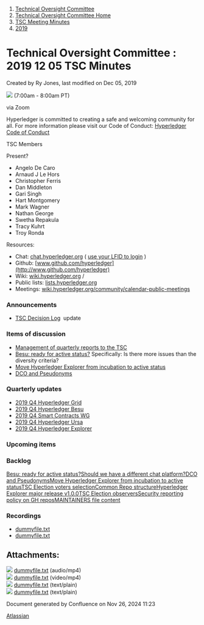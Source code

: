 1. [Technical Oversight Committee](index.html)
2. [Technical Oversight Committee Home](Technical-Oversight-Committee-Home_21430274.html)
3. [TSC Meeting Minutes](TSC-Meeting-Minutes_21448544.html)
4. [2019](2019_21448546.html)

# Technical Oversight Committee : 2019 12 05 TSC Minutes

Created by Ry Jones, last modified on Dec 05, 2019

![](plugins/servlet/confluence/placeholder/unknown-macro) (7:00am - 8:00am PT)

via Zoom

Hyperledger is committed to creating a safe and welcoming community for all. For more information please visit our Code of Conduct: [Hyperledger Code of Conduct](https://lf-hyperledger.atlassian.net/wiki/spaces/HYP/pages/19595281/Hyperledger+Code+of+Conduct)

TSC Members

Present?

- Angelo De Caro
- Arnaud J Le Hors
- Christopher Ferris
- Dan Middleton
- Gari Singh
- Hart Montgomery
- Mark Wagner
- Nathan George
- Swetha Repakula
- Tracy Kuhrt
- Troy Ronda

Resources:

- Chat: [chat.hyperledger.org](http://chat.hyperledger.org/) ( [use your LFID to login](https://www.youtube.com/watch?v=EEc4JRyaAoA) )
- Github: [www.github.com/hyperledger](http://www.github.com/hyperledger)
- Wiki: [wiki.hyperledger.org](https://lf-hyperledger.atlassian.net) /
- Public lists: [lists.hyperledger.org](https://lists.hyperledger.org)
- Meetings: [wiki.hyperledger.org/community/calendar-public-meetings](https://lf-hyperledger.atlassian.net/community/calendar-public-meetings)

### Announcements

- [TSC Decision Log](https://lf-hyperledger.atlassian.net/display/TSC/TSC+Decision+Log?src=contextnavpagetreemode)  update

### Items of discussion

- [Management of quarterly reports to the TSC](https://lf-hyperledger.atlassian.net/display/TSC/Management+of+quarterly+reports+to+the+TSC)
- [Besu: ready for active status?](https://lf-hyperledger.atlassian.net/pages/viewpage.action?pageId=24772633) Specifically: Is there more issues than the diversity criteria?
- [Move Hyperledger Explorer from incubation to active status](https://lf-hyperledger.atlassian.net/display/TSC/Move+Hyperledger+Explorer+from+incubation+to+active+status)
- [DCO and Pseudonyms](https://lf-hyperledger.atlassian.net/display/TSC/DCO+and+Pseudonyms)

### Quarterly updates

- [2019 Q4 Hyperledger Grid](https://lf-hyperledger.atlassian.net/display/HYP/2019+Q4+Hyperledger+Grid)
- [2019 Q4 Hyperledger Besu](http://lf-hyperledger.atlassian.net/wiki/display/HYP/2019+Q4+Hyperledger+Besu)
- [2019 Q4 Smart Contracts WG](http://lf-hyperledger.atlassian.net/wiki/display/HYP/2019+Q4+Smart+Contracts+WG)
- [2019 Q4 Hyperledger Ursa](http://lf-hyperledger.atlassian.net/wiki/display/TSC/2019+Q4+Hyperledger+Ursa)
- [2019 Q4 Hyperledger Explorer](http://lf-hyperledger.atlassian.net/wiki/display/HYP/2019+Q4+Hyperledger+Explorer)

### Upcoming items

### Backlog

[Besu: ready for active status?](http://lf-hyperledger.atlassian.net/wiki/pages/viewpage.action?pageId=21437283)[Should we have a different chat platform?](http://lf-hyperledger.atlassian.net/wiki/pages/viewpage.action?pageId=21438096)[DCO and Pseudonyms](http://lf-hyperledger.atlassian.net/wiki/display/TSC/DCO+and+Pseudonyms)[Move Hyperledger Explorer from incubation to active status](http://lf-hyperledger.atlassian.net/wiki/display/TSC/Move+Hyperledger+Explorer+from+incubation+to+active+status)[TSC Election voters selection](http://lf-hyperledger.atlassian.net/wiki/display/TSC/TSC+Election+voters+selection)[Common Repo structure](http://lf-hyperledger.atlassian.net/wiki/display/TSC/Common+Repo+structure)[Hyperledger Explorer major release v1.0.0](http://lf-hyperledger.atlassian.net/wiki/display/TSC/Hyperledger+Explorer+major+release+v1.0.0)[TSC Election observers](http://lf-hyperledger.atlassian.net/wiki/display/TSC/TSC+Election+observers)[Security reporting policy on GH repos](http://lf-hyperledger.atlassian.net/wiki/display/TSC/Security+reporting+policy+on+GH+repos)[MAINTAINERS file content](http://lf-hyperledger.atlassian.net/wiki/display/TSC/MAINTAINERS+file+content)

### Recordings

- [dummyfile.txt](#)
- [dummyfile.txt](#)

## Attachments:

![](images/icons/bullet_blue.gif) [dummyfile.txt](attachments/21438038/21457402.txt) (audio/mp4)  
![](images/icons/bullet_blue.gif) [dummyfile.txt](attachments/21438038/21457628.txt) (video/mp4)  
![](images/icons/bullet_blue.gif) [dummyfile.txt](attachments/21438038/21449801.txt) (text/plain)  
![](images/icons/bullet_blue.gif) [dummyfile.txt](attachments/21438038/21449802.txt) (text/plain)

Document generated by Confluence on Nov 26, 2024 11:23

[Atlassian](http://www.atlassian.com/)
